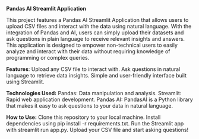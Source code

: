  **Pandas AI Streamlit Application**

This project features a Pandas AI Streamlit Application that allows users to upload CSV files and interact with the data using natural language. With the integration of Pandas and AI, users can simply upload their datasets and ask questions in plain language to receive relevant insights and answers. This application is designed to empower non-technical users to easily analyze and interact with their data without requiring knowledge of programming or complex queries.

**Features**:
Upload any CSV file to interact with.
Ask questions in natural language to retrieve data insights.
Simple and user-friendly interface built using Streamlit.

**Technologies Used:**
Pandas: Data manipulation and analysis.
Streamlit: Rapid web application development.
Pandas AI: PandasAI is a Python library that makes it easy to ask questions to your data in natural language.

**How to Use:**
Clone this repository to your local machine.
Install dependencies using pip install -r requirements.txt.
Run the Streamlit app with streamlit run app.py.
Upload your CSV file and start asking questions!
